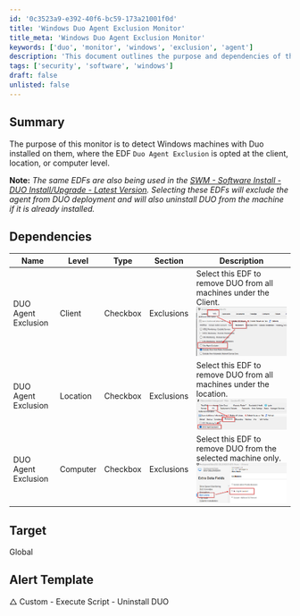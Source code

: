 ```yaml
---
id: '0c3523a9-e392-40f6-bc59-173a21001f0d'
title: 'Windows Duo Agent Exclusion Monitor'
title_meta: 'Windows Duo Agent Exclusion Monitor'
keywords: ['duo', 'monitor', 'windows', 'exclusion', 'agent']
description: 'This document outlines the purpose and dependencies of the Windows Duo Agent Exclusion Monitor, which is designed to detect Windows machines with Duo installed and manage exclusions based on client, location, or computer-level settings.'
tags: ['security', 'software', 'windows']
draft: false
unlisted: false
---
```


## Summary

The purpose of this monitor is to detect Windows machines with Duo installed on them, where the EDF `Duo Agent Exclusion` is opted at the client, location, or computer level.

**Note:** *The same EDFs are also being used in the [SWM - Software Install - DUO Install/Upgrade - Latest Version](<../scripts/DUO InstallUpgrade - Latest Version.md>). Selecting these EDFs will exclude the agent from DUO deployment and will also uninstall DUO from the machine if it is already installed.*

## Dependencies

| Name                    | Level    | Type     | Section     | Description                                                                                           |
|-------------------------|----------|----------|-------------|-------------------------------------------------------------------------------------------------------|
| DUO Agent Exclusion     | Client   | Checkbox | Exclusions  | Select this EDF to remove DUO from all machines under the Client. ![Image](../../../static/img/Uninstall-DUO/image_1.png) |
| DUO Agent Exclusion     | Location | Checkbox | Exclusions  | Select this EDF to remove DUO from all machines under the location. ![Image](../../../static/img/Uninstall-DUO/image_2.png) |
| DUO Agent Exclusion     | Computer | Checkbox | Exclusions  | Select this EDF to remove DUO from the selected machine only. ![Image](../../../static/img/Uninstall-DUO/image_3.png) |

## Target

Global

## Alert Template

△ Custom - Execute Script - Uninstall DUO

